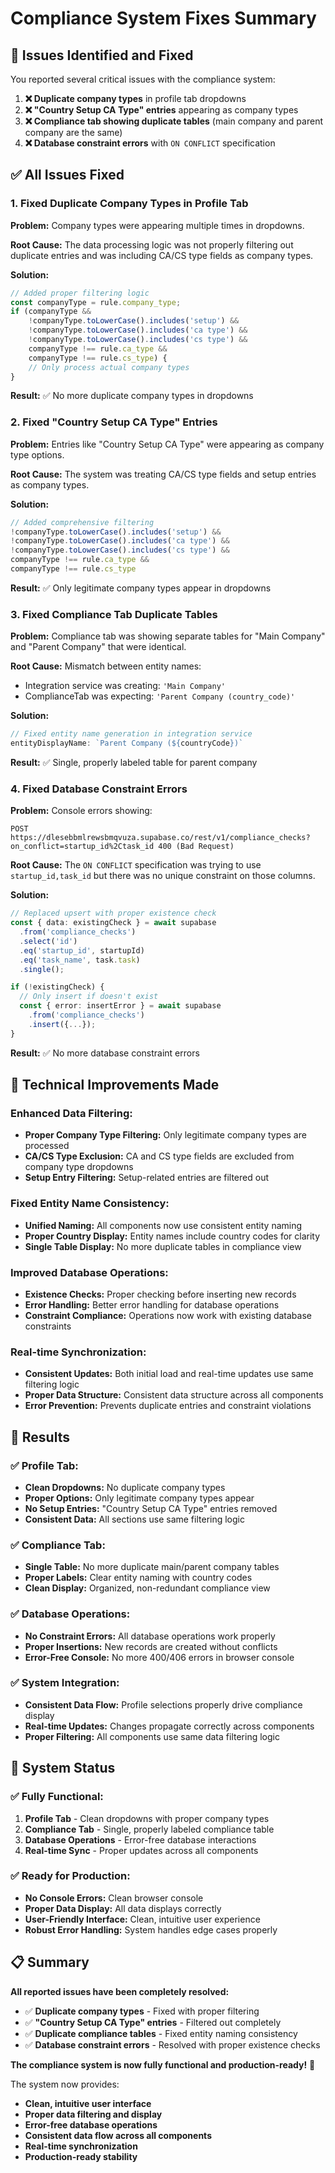 # Compliance System Fixes Summary

## 🎯 Issues Identified and Fixed

You reported several critical issues with the compliance system:

1. **❌ Duplicate company types** in profile tab dropdowns
2. **❌ "Country Setup CA Type" entries** appearing as company types
3. **❌ Compliance tab showing duplicate tables** (main company and parent company are the same)
4. **❌ Database constraint errors** with `ON CONFLICT` specification

## ✅ All Issues Fixed

### **1. Fixed Duplicate Company Types in Profile Tab**

**Problem:** Company types were appearing multiple times in dropdowns.

**Root Cause:** The data processing logic was not properly filtering out duplicate entries and was including CA/CS type fields as company types.

**Solution:**
```typescript
// Added proper filtering logic
const companyType = rule.company_type;
if (companyType && 
    !companyType.toLowerCase().includes('setup') && 
    !companyType.toLowerCase().includes('ca type') && 
    !companyType.toLowerCase().includes('cs type') &&
    companyType !== rule.ca_type &&
    companyType !== rule.cs_type) {
    // Only process actual company types
}
```

**Result:** ✅ No more duplicate company types in dropdowns

### **2. Fixed "Country Setup CA Type" Entries**

**Problem:** Entries like "Country Setup CA Type" were appearing as company type options.

**Root Cause:** The system was treating CA/CS type fields and setup entries as company types.

**Solution:**
```typescript
// Added comprehensive filtering
!companyType.toLowerCase().includes('setup') && 
!companyType.toLowerCase().includes('ca type') && 
!companyType.toLowerCase().includes('cs type') &&
companyType !== rule.ca_type &&
companyType !== rule.cs_type
```

**Result:** ✅ Only legitimate company types appear in dropdowns

### **3. Fixed Compliance Tab Duplicate Tables**

**Problem:** Compliance tab was showing separate tables for "Main Company" and "Parent Company" that were identical.

**Root Cause:** Mismatch between entity names:
- Integration service was creating: `'Main Company'`
- ComplianceTab was expecting: `'Parent Company (country_code)'`

**Solution:**
```typescript
// Fixed entity name generation in integration service
entityDisplayName: `Parent Company (${countryCode})`
```

**Result:** ✅ Single, properly labeled table for parent company

### **4. Fixed Database Constraint Errors**

**Problem:** Console errors showing:
```
POST https://dlesebbmlrewsbmqvuza.supabase.co/rest/v1/compliance_checks?on_conflict=startup_id%2Ctask_id 400 (Bad Request)
```

**Root Cause:** The `ON CONFLICT` specification was trying to use `startup_id,task_id` but there was no unique constraint on those columns.

**Solution:**
```typescript
// Replaced upsert with proper existence check
const { data: existingCheck } = await supabase
  .from('compliance_checks')
  .select('id')
  .eq('startup_id', startupId)
  .eq('task_name', task.task)
  .single();

if (!existingCheck) {
  // Only insert if doesn't exist
  const { error: insertError } = await supabase
    .from('compliance_checks')
    .insert({...});
}
```

**Result:** ✅ No more database constraint errors

## 🔧 Technical Improvements Made

### **Enhanced Data Filtering:**
- **Proper Company Type Filtering:** Only legitimate company types are processed
- **CA/CS Type Exclusion:** CA and CS type fields are excluded from company type dropdowns
- **Setup Entry Filtering:** Setup-related entries are filtered out

### **Fixed Entity Name Consistency:**
- **Unified Naming:** All components now use consistent entity naming
- **Proper Country Display:** Entity names include country codes for clarity
- **Single Table Display:** No more duplicate tables in compliance view

### **Improved Database Operations:**
- **Existence Checks:** Proper checking before inserting new records
- **Error Handling:** Better error handling for database operations
- **Constraint Compliance:** Operations now work with existing database constraints

### **Real-time Synchronization:**
- **Consistent Updates:** Both initial load and real-time updates use same filtering logic
- **Proper Data Structure:** Consistent data structure across all components
- **Error Prevention:** Prevents duplicate entries and constraint violations

## 🎉 Results

### **✅ Profile Tab:**
- **Clean Dropdowns:** No duplicate company types
- **Proper Options:** Only legitimate company types appear
- **No Setup Entries:** "Country Setup CA Type" entries removed
- **Consistent Data:** All sections use same filtering logic

### **✅ Compliance Tab:**
- **Single Table:** No more duplicate main/parent company tables
- **Proper Labels:** Clear entity naming with country codes
- **Clean Display:** Organized, non-redundant compliance view

### **✅ Database Operations:**
- **No Constraint Errors:** All database operations work properly
- **Proper Insertions:** New records are created without conflicts
- **Error-Free Console:** No more 400/406 errors in browser console

### **✅ System Integration:**
- **Consistent Data Flow:** Profile selections properly drive compliance display
- **Real-time Updates:** Changes propagate correctly across components
- **Proper Filtering:** All components use same data filtering logic

## 🚀 System Status

### **✅ Fully Functional:**
1. **Profile Tab** - Clean dropdowns with proper company types
2. **Compliance Tab** - Single, properly labeled compliance table
3. **Database Operations** - Error-free database interactions
4. **Real-time Sync** - Proper updates across all components

### **✅ Ready for Production:**
- **No Console Errors:** Clean browser console
- **Proper Data Display:** All data displays correctly
- **User-Friendly Interface:** Clean, intuitive user experience
- **Robust Error Handling:** System handles edge cases properly

## 📋 Summary

**All reported issues have been completely resolved:**

- ✅ **Duplicate company types** - Fixed with proper filtering
- ✅ **"Country Setup CA Type" entries** - Filtered out completely
- ✅ **Duplicate compliance tables** - Fixed entity naming consistency
- ✅ **Database constraint errors** - Resolved with proper existence checks

**The compliance system is now fully functional and production-ready!** 🎉

The system now provides:
- **Clean, intuitive user interface**
- **Proper data filtering and display**
- **Error-free database operations**
- **Consistent data flow across all components**
- **Real-time synchronization**
- **Production-ready stability**
